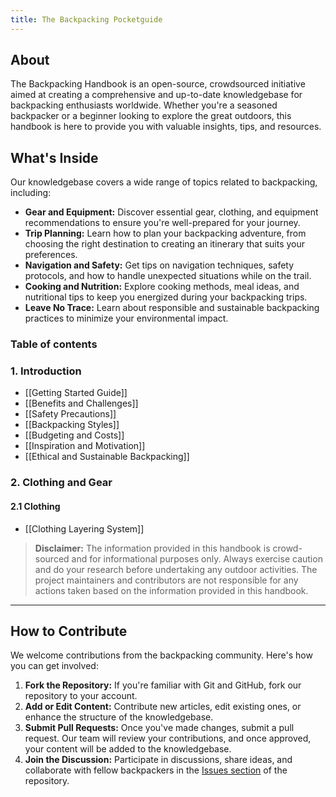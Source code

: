 ```yaml
---
title: The Backpacking Pocketguide
---
```


## About

The Backpacking Handbook is an open-source, crowdsourced initiative aimed at creating a comprehensive and up-to-date knowledgebase for backpacking enthusiasts worldwide. Whether you're a seasoned backpacker or a beginner looking to explore the great outdoors, this handbook is here to provide you with valuable insights, tips, and resources. 

## What's Inside 

Our knowledgebase covers a wide range of topics related to backpacking, including: 

- **Gear and Equipment:** Discover essential gear, clothing, and equipment recommendations to ensure you're well-prepared for your journey. 
- **Trip Planning:** Learn how to plan your backpacking adventure, from choosing the right destination to creating an itinerary that suits your preferences. 
- **Navigation and Safety:** Get tips on navigation techniques, safety protocols, and how to handle unexpected situations while on the trail. 
- **Cooking and Nutrition:** Explore cooking methods, meal ideas, and nutritional tips to keep you energized during your backpacking trips. 
- **Leave No Trace:** Learn about responsible and sustainable backpacking practices to minimize your environmental impact. 

### Table of contents


### 1. Introduction
- [[Getting Started Guide]]
- [[Benefits and Challenges]]
- [[Safety Precautions]]
- [[Backpacking Styles]]
- [[Budgeting and Costs]]
- [[Inspiration and Motivation]]
- [[Ethical and Sustainable Backpacking]]

### 2. Clothing and Gear
#### 2.1 Clothing
- [[Clothing Layering System]]




>**Disclaimer:** The information provided in this handbook is crowd-sourced and for informational purposes only. Always exercise caution and do your research before undertaking any outdoor activities. The project maintainers and contributors are not responsible for any actions taken based on the information provided in this handbook.

---

## How to Contribute

We welcome contributions from the backpacking community. Here's how you can get involved: 
1. **Fork the Repository:** If you're familiar with Git and GitHub, fork our repository to your account. 
2. **Add or Edit Content:** Contribute new articles, edit existing ones, or enhance the structure of the knowledgebase. 
3. **Submit Pull Requests:** Once you've made changes, submit a pull request. Our team will review your contributions, and once approved, your content will be added to the knowledgebase. 
4. **Join the Discussion:** Participate in discussions, share ideas, and collaborate with fellow backpackers in the [Issues section](https://github.com/Kaya-Sem/BackpackingPocketguide/issues) of the repository. 



